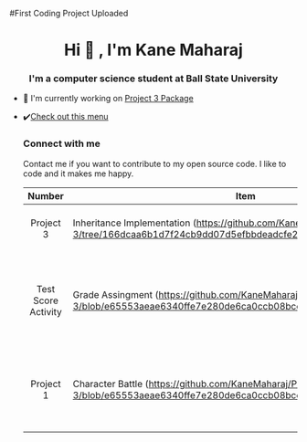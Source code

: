 #First Coding Project Uploaded
<h1 align="center"> Hi 👐 , I'm Kane Maharaj</h1>
<h3 align="center"> I'm a computer science student at Ball State University</h3>

- 🦾 I'm currently working on [Project 3 Package](https://github.com/KaneMaharaj/Project-3/tree/166dcaa6b1d7f24cb9dd07d5efbbdeadcfe287bb/src)
- ✔️[Check out this menu](https://github.com/KaneMaharaj/Project-3/blob/4fb541843696379b437fac840a14e574d9dabec4/project3/src/Menu.java)

  <h3 align = "left"> Connect with me</h3>
  <p align = "left">
  Contact me if you want to contribute to my open source code.
  I like to code and it makes me happy.
  </p>

    | Number | Item | Description|
    |:----: | -----| -----------|
    | Project 3| Inheritance Implementation (https://github.com/KaneMaharaj/Project-3/tree/166dcaa6b1d7f24cb9dd07d5efbbdeadcfe287bb/src) | We implmeneted a banking interface|
    | Test Score Activity| Grade Assingment (https://github.com/KaneMaharaj/Project-3/blob/e65553aeae6340ffe7e280de6ca0ccb08bcc5cb8/TestScores.java) | Through the use of array, we created a manner in which to store indivudial test scores|
    | Project 1| Character Battle (https://github.com/KaneMaharaj/Project-3/blob/e65553aeae6340ffe7e280de6ca0ccb08bcc5cb8/CharacterBattle.java)| Use of if-else statements to create a turn-based fighting game|
    
